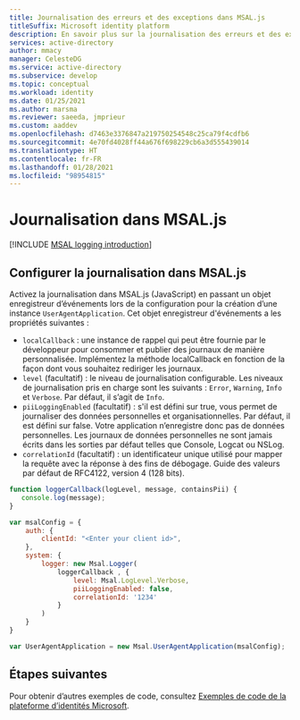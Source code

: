 ```yaml
---
title: Journalisation des erreurs et des exceptions dans MSAL.js
titleSuffix: Microsoft identity platform
description: En savoir plus sur la journalisation des erreurs et des exceptions dans MSAL.js
services: active-directory
author: mmacy
manager: CelesteDG
ms.service: active-directory
ms.subservice: develop
ms.topic: conceptual
ms.workload: identity
ms.date: 01/25/2021
ms.author: marsma
ms.reviewer: saeeda, jmprieur
ms.custom: aaddev
ms.openlocfilehash: d7463e3376847a219750254548c25ca79f4cdfb6
ms.sourcegitcommit: 4e70fd4028ff44a676f698229cb6a3d555439014
ms.translationtype: HT
ms.contentlocale: fr-FR
ms.lasthandoff: 01/28/2021
ms.locfileid: "98954815"
---
```

# <a name="logging-in-msaljs"></a>Journalisation dans MSAL.js

[!INCLUDE [MSAL logging introduction](../../../includes/active-directory-develop-error-logging-introduction.md)]

## <a name="configure-logging-in-msaljs"></a>Configurer la journalisation dans MSAL.js

Activez la journalisation dans MSAL.js (JavaScript) en passant un objet enregistreur d’événements lors de la configuration pour la création d’une instance `UserAgentApplication`. Cet objet enregistreur d'événements a les propriétés suivantes :

- `localCallback` : une instance de rappel qui peut être fournie par le développeur pour consommer et publier des journaux de manière personnalisée. Implémentez la méthode localCallback en fonction de la façon dont vous souhaitez rediriger les journaux.
- `level` (facultatif) : le niveau de journalisation configurable. Les niveaux de journalisation pris en charge sont les suivants : `Error`, `Warning`, `Info` et `Verbose`. Par défaut, il s’agit de `Info`.
- `piiLoggingEnabled` (facultatif) : s'il est défini sur true, vous permet de journaliser des données personnelles et organisationnelles. Par défaut, il est défini sur false. Votre application n’enregistre donc pas de données personnelles. Les journaux de données personnelles ne sont jamais écrits dans les sorties par défaut telles que Console, Logcat ou NSLog.
- `correlationId` (facultatif) : un identificateur unique utilisé pour mapper la requête avec la réponse à des fins de débogage. Guide des valeurs par défaut de RFC4122, version 4 (128 bits).

```javascript
function loggerCallback(logLevel, message, containsPii) {
   console.log(message);
}

var msalConfig = {
    auth: {
        clientId: "<Enter your client id>",
    },
    system: {
        logger: new Msal.Logger(
            loggerCallback , {
                level: Msal.LogLevel.Verbose,
                piiLoggingEnabled: false,
                correlationId: '1234'
            }
        )
    }
}

var UserAgentApplication = new Msal.UserAgentApplication(msalConfig);
```

## <a name="next-steps"></a>Étapes suivantes

Pour obtenir d’autres exemples de code, consultez [Exemples de code de la plateforme d’identités Microsoft](sample-v2-code.md).